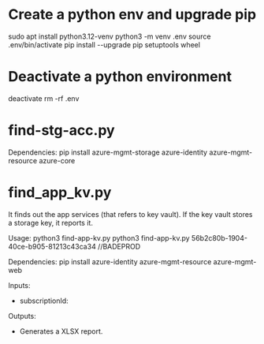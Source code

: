 # Create a python env and upgrade pip
sudo apt install python3.12-venv
python3 -m venv .env
source .env/bin/activate
pip install --upgrade pip setuptools wheel


# Deactivate a python environment
deactivate
rm -rf .env


# find-stg-acc.py

Dependencies:
pip install azure-mgmt-storage azure-identity azure-mgmt-resource azure-core



# find_app_kv.py
It finds out the app services (that refers to key vault). If the key vault stores a storage key, it reports it.

Usage:
python3 find-app-kv.py <subscriptionId>
python3 find-app-kv.py 56b2c80b-1904-40ce-b905-81213c43ca34 //BADEPROD

Dependencies:
pip install azure-identity azure-mgmt-resource azure-mgmt-web

Inputs:
- subscriptionId: 

Outputs:
- Generates a XLSX report.
